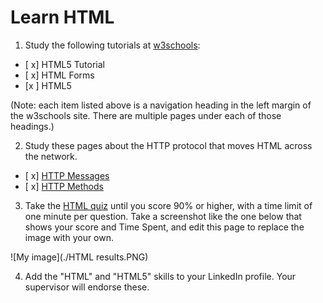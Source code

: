 # Learn HTML

1. Study the following tutorials at [w3schools](https://www.w3schools.com/html/default.asp):
- [ x] HTML5 Tutorial
- [ x] HTML Forms
- [x ] HTML5

(Note: each item listed above is a navigation heading in the left margin of the w3schools site. There are multiple pages under each of those headings.)

2. Study these pages about the HTTP protocol that moves HTML across the network.
- [ x] [HTTP Messages](https://www.w3schools.com/tags/ref_httpmessages.asp)
- [ x] [HTTP Methods](https://www.w3schools.com/tags/ref_httpmethods.asp)

3. Take the [HTML quiz](https://www.w3schools.com/quiztest/quiztest.asp?Qtest=HTML) until you score 90% or higher, with a time limit of one minute per question. Take a screenshot like the one below that shows your score and Time Spent, and edit this page to replace the image with your own.

![My image](./HTML results.PNG)

4. Add the "HTML" and "HTML5" skills to your LinkedIn profile. Your supervisor will endorse these.

  
